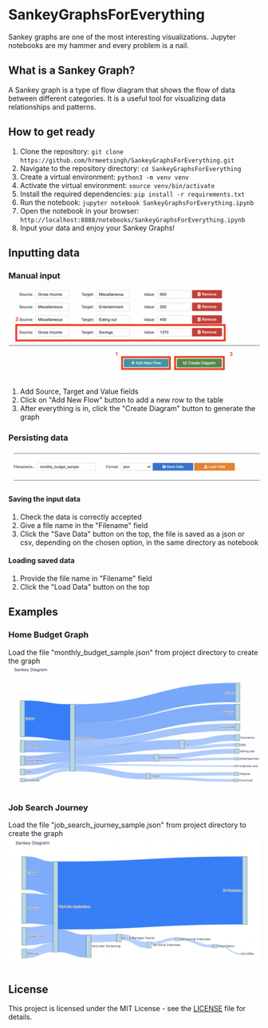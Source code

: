 # SankeyGraphsForEverything
Sankey graphs are one of the most interesting visualizations. Jupyter notebooks are my hammer and every problem is a nail.

## What is a Sankey Graph?
A Sankey graph is a type of flow diagram that shows the flow of data between different categories. It is a useful tool for visualizing data relationships and patterns.

## How to get ready
1. Clone the repository: `git clone https://github.com/hrmeetsingh/SankeyGraphsForEverything.git`
2. Navigate to the repository directory: `cd SankeyGraphsForEverything`
3. Create a virtual environment: `python3 -m venv venv`
4. Activate the virtual environment: `source venv/bin/activate`
5. Install the required dependencies: `pip install -r requirements.txt`
6. Run the notebook: `jupyter notebook SankeyGraphsForEverything.ipynb`
7. Open the notebook in your browser: `http://localhost:8888/notebooks/SankeyGraphsForEverything.ipynb`
8. Input your data and enjoy your Sankey Graphs!

## Inputting data
### Manual input
![Input data](/images/InputSankeyChartData.png)
1. Add Source, Target and Value fields
2. Click on "Add New Flow" button to add a new row to the table
3. After everything is in, click the "Create Diagram" button to generate the graph

### Persisting data
![Save and Load data](/images/SaveAndLoadData.png)

#### Saving the input data
1. Check the data is correctly accepted
2. Give a file name in the "Filename" field
3. Click the "Save Data" button on the top, the file is saved as a json or csv, depending on the chosen option, in the same directory as notebook

#### Loading saved data
1. Provide the file name in "Filename" field
2. Click the "Load Data" button on the top

## Examples
### Home Budget Graph
Load the file "monthly_budget_sample.json" from project directory to create the graph
![Monthly budget sample](./images/HomeBudgetChart.png)

### Job Search Journey
Load the file "job_search_journey_sample.json" from project directory to create the graph
![Job Search sample](./images/JobSearchJourney.png)

## License
This project is licensed under the MIT License - see the [LICENSE](https://github.com/hrmeetsingh/SankeyGraphsForEverything/blob/main/LICENSE.md) file for details.

